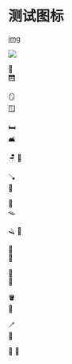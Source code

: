 # 测试图标


[img](https://github.githubassets.com/images/icons/emoji/unicode/1fa9f.png?v8)


<img src="https://github.githubassets.com/images/icons/emoji/unicode/1fa9f.png?v8" />

:door:	
:elevator:

:mirror:	
:window:

:bed:	
:couch_and_lamp:

:chair:	
:toilet:

:plunger:	
:shower:

:bathtub:	
:mouse_trap:

:razor:	
:lotion_bottle:

:safety_pin:	
:broom:

:basket:	
:roll_of_paper:

:bucket:	
:soap:

:toothbrush:	
:sponge:

:fire_extinguisher:	
:shopping_cart:
